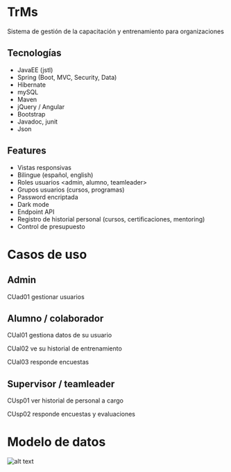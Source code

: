 # TrMs
Sistema de gestión de la capacitación y entrenamiento para organizaciones

## Tecnologías

- JavaEE (jstl)
- Spring (Boot, MVC, Security, Data)
- Hibernate
- mySQL
- Maven
- jQuery / Angular
- Bootstrap
- Javadoc, junit
- Json

## Features

- Vistas responsivas
- Bilingue (español, english)
- Roles usuarios <admin, alumno, teamleader>
- Grupos usuarios (cursos, programas)
- Password encriptada
- Dark mode
- Endpoint API
- Registro de historial personal (cursos, certificaciones, mentoring)
- Control de presupuesto

# Casos de uso

## Admin

CUad01 gestionar usuarios

## Alumno / colaborador

CUal01 gestiona datos de su usuario

CUal02 ve su historial de entrenamiento

CUal03 responde encuestas

## Supervisor / teamleader

CUsp01 ver historial de personal a cargo

CUsp02 responde encuestas y evaluaciones


# Modelo de datos
![alt text](https://github.com/takeshidev/Training-Management-System-TrMS-v3/blob/master/DOCUMENTACION/BaseDatos/modelo.png?raw=true)
